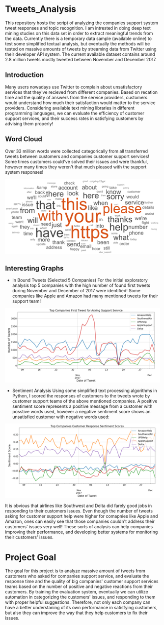 # Tweets_Analysis
This repository hosts the script of analyzing the companies support system tweet responses and topic recognition.
I am intrested in doing deep text mining studies on this data set in order to extract meaningful trends from the data. Currently there is a temporary data sample (available online) to test some simplified textual analysis, but eventually the methods will be tested on massive amounts of tweets by streaming data from Twitter using their developer API system. The current available dataset contains around 2.8 million tweets mostly tweeted between November and December 2017.


## Introduction
Many users nowadays use Twitter to complain about unsatisfactory services that they've recieved from different companies.
Based on recation time and the quality of answers from the service providers, customers would understand how much their satisfaction would matter to the service providers. Considering available text mining libraries in different programming languages, we can evaluate the efficiency of customer support services, and their success rates in satisfying customers by advising them properly!

## Word Cloud

Over 33 million words were collected categorically from all transferred tweets between customers and companies customer support services! Some times customers could've solved their issues and were thankful, however many times they weren't that much pleased with the support system responses!

![your image](/WordCloud.PNG)

## Interesting Graphs

- In Bound Tweets (Selected 5 Companies)
For the initial exploratory analysis top 5 companies with the high number of found first tweets during November and December of 2017 were identified! Some companies like Apple and Amazon had many mentioned tweets for their support team!

![your image](/tweet_counts.png)

- Sentiment Analysis
Using some simplified text processing algorithms in Python, I scored the responses of customers to the tweets wrote by customer support teams of the above mentioned companies. A positive sentiment score represents a positive message from a customer with posstive words used, however a negative sentiment score shows an unsatisfied customer with negative words used:

![your image](/Sentiment_Score.png)

It is obvious that airlines like Southwest and Delta did farely good jobs in responding to their customers issues. Even though the number of tweets asking for customer support help were higher for comapnies like Apple and Amazon, ones can easily see that those companies couldn't address their customers' issues very well! These sorts of analysis can help companies improving their performance, and developing better systems for monitoring their customers' issues.

# Project Goal

The goal for this project is to analyze massive amount of tweets from customers who asked for companies support service, and evaluate the response time and the quality of big companies' customer support services teams based on the number of positive and negative reactions from their customers.
By training the evaluation system, eventually we can utilize automation in categorizing the customers' issues, and responding to them with proper helpful suggestions.
Therefore, not only each company can have a better understaning of its own performance in satisfying customers, but also they can improve the way that they help customers to fix their issues.
